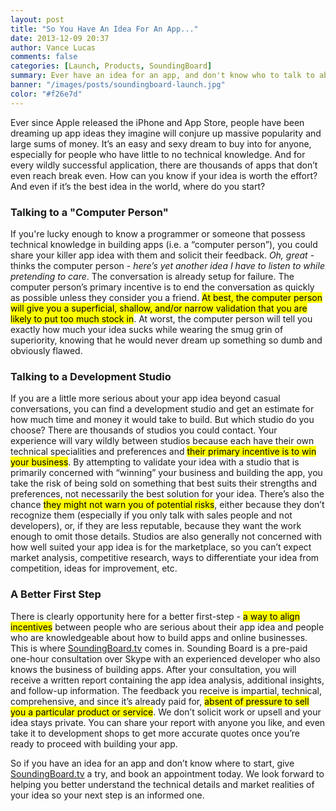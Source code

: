 ```yaml
---
layout: post
title: "So You Have An Idea For An App..."
date: 2013-12-09 20:37
author: Vance Lucas
comments: false
categories: [Launch, Products, SoundingBoard]
summary: Ever have an idea for an app, and don't know who to talk to about it?
banner: "/images/posts/soundingboard-launch.jpg"
color: "#f26e7d"
---
```


Ever since Apple released the iPhone and App Store, people have been dreaming
up app ideas they imagine will conjure up massive popularity and large sums of
money. It’s an easy and sexy dream to buy into for anyone, especially for
people who have little to no technical knowledge. And for every wildly
successful application, there are thousands of apps that don’t even reach break
even. How can you know if your idea is worth the effort? And even if it’s the
best idea in the world, where do you start?

### Talking to a "Computer Person"

If you're lucky enough to know a programmer or someone that possess technical
knowledge in building apps (i.e. a “computer person”), you could share your
killer app idea with them and solicit their feedback. *Oh, great* - thinks the
computer person - *here’s yet another idea I have to listen to while pretending
to care*. The conversation is already setup for failure. The computer person’s
primary incentive is to end the conversation as quickly as possible unless they
consider you a friend. <mark>At best, the computer person will give you a
superficial, shallow, and/or narrow validation that you are likely to put too
much stock in</mark>. At worst, the computer person will tell you exactly how much
your idea sucks while wearing the smug grin of superiority, knowing that he
would never dream up something so dumb and obviously flawed.

### Talking to a Development Studio

If you are a little more serious about your app idea beyond casual
conversations, you can find a development studio and get an estimate for how
much time and money it would take to build. But which studio do you choose?
There are thousands of studios you could contact. Your experience will vary
wildly between studios because each have their own technical specialities and
preferences and <mark>their primary incentive is to win your business</mark>. By attempting
to validate your idea with a studio that is primarily concerned with “winning”
your business and building the app, you take the risk of being sold on
something that best suits their strengths and preferences, not necessarily the
best solution for your idea. There’s also the chance <mark>they might not warn you of
potential risks</mark>, either because they don’t recognize them (especially if you
 only talk with sales people and not developers), or, if they are less
reputable, because they want the work enough to omit those details. Studios are
also generally not concerned with how well suited your app idea is for the
marketplace, so you can’t expect market analysis, competitive research, ways to
differentiate your idea from competition, ideas for improvement, etc.

### A Better First Step

There is clearly opportunity here for a better first-step - <mark>a way to align
incentives</mark> between people who are serious about their app idea and people who
are knowledgeable about how to build apps and online businesses. This is where
[SoundingBoard.tv](https://soundingboard.tv) comes in. Sounding Board is a pre-paid one-hour consultation
over Skype with an experienced developer who also knows the business of
building apps. After your consultation, you will receive a written report
containing the app idea analysis, additional insights, and follow-up
information. The feedback you receive is impartial, technical, comprehensive,
  and since it’s already paid for, <mark>absent of pressure to sell you a particular
  product or service</mark>. We don’t solicit work or upsell and your idea stays
  private. You can share your report with anyone you like, and even take it to
  development shops to get more accurate quotes once you’re ready to proceed
  with building your app.

So if you have an idea for an app and don’t know where to start, give
[SoundingBoard.tv](https://soundingboard.tv) a try, and book an appointment today. We look forward to
helping you better understand the technical details and market realities of
your idea so your next step is an informed one.



